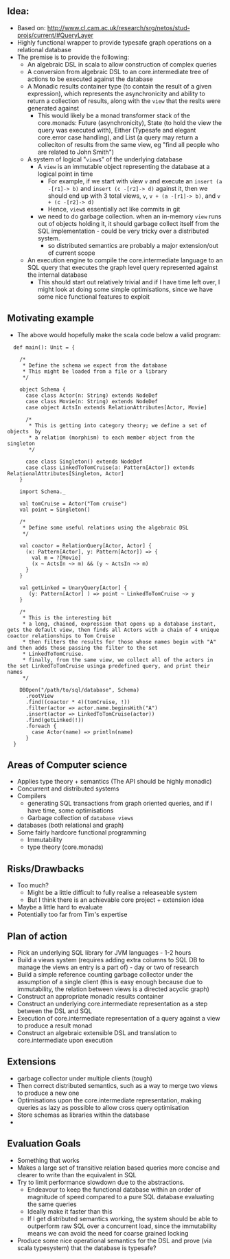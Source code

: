 ## Idea:
- Based on: http://www.cl.cam.ac.uk/research/srg/netos/stud-projs/current/#QueryLayer
- Highly functional wrapper to provide typesafe graph operations on a relational database
- The premise is to provide the following:
    - An algebraic DSL in scala to allow construction of complex queries
    - A conversion from algebraic DSL to an core.intermediate tree of actions to be executed against the database
    - A Monadic results container type (to contain the result of a given expression), which represents the asynchronicity and ability to return a collection of results, along with the `view` that the reslts were generated against
        - This would likely be a monad transformer stack of the core.monads: Future (asynchronicity), State (to hold the view the query was executed with), Either (Typesafe and elegant core.error case handling), and List (a query may return a colleciton of results from the same view, eg "find all people who are related to John Smith")
    - A system of logical "`view`s" of the underlying database
        - A `view` is an immutable object representing the database at a logical point in time
            - For example, if we start with view `v` and execute an `insert (a -[r1]-> b)` and `insert (c -[r2]-> d)` against it, then we should end up with 3 total views, `v`, `v + (a -[r1]-> b)`, and `v + (c -[r2]-> d)`
            - Hence, `view`s essentially act like commits in git
        - we need to do garbage collection. when an in-memory `view` runs out of objects holding it, it should garbage collect itself from the SQL implementation - could be very tricky over a distributed system.
            - so distributed semantics are probably a major extension/out of current scope
    - An execution engine to compile the core.intermediate language to an SQL query that executes the graph level query represented against the internal database 
        - This should start out relatively trivial and if I have time left over, I might look at doing some simple optimisations, since we have some nice functional features to exploit
       
## Motivating example
- The above would hopefully make the scala code below a valid program:
```
  def main(): Unit = {

    /*
     * Define the schema we expect from the database
     * This might be loaded from a file or a library
     */

    object Schema {
      case class Actor(n: String) extends NodeDef
      case class Movie(n: String) extends NodeDef
      case object ActsIn extends RelationAttributes[Actor, Movie]

      /*
       * This is getting into category theory; we define a set of objects  by
       * a relation (morphism) to each member object from the singleton
       */

      case class Singleton() extends NodeDef
      case class LinkedToTomCruise(a: Pattern[Actor]) extends RelationalAttributes[Singleton, Actor]
    }

    import Schema._

    val tomCruise = Actor("Tom cruise")
    val point = Singleton()

    /*
     * Define some useful relations using the algebraic DSL
     */

    val coactor = RelationQuery[Actor, Actor] {
      (x: Pattern[Actor], y: Pattern[Actor]) => {
        val m = ?[Movie]
        (x ~ ActsIn ~> m) && (y ~ ActsIn ~> m)
      }
    }
    
    val getLinked = UnaryQuery[Actor] {
       (y: Pattern[Actor] ) => point ~ LinkedToTomCruise ~> y
    }
    
    /*
     * This is the interesting bit
     * a long, chained, expression that opens up a database instant, gets the default view, then finds all Actors with a chain of 4 unique coactor relationships to Tom Cruise
     * then filters the results for those whose names begin with "A" and then adds those passing the filter to the set
     * LinkedToTomCruise.
     * finally, from the same view, we collect all of the actors in the set LinkedToTomCruise usinga predefined query, and print their names
     */

    DBOpen("/path/to/sql/database", Schema)
      .rootView
      .find((coactor * 4)(tomCruise, !))
      .filter(actor => actor.name.beginsWith("A")
      .insert(actor => LinkedToTomCruise(actor))
      .find(getLinked(!))
      .foreach {
        case Actor(name) => println(name)
      }
  }
```

## Areas of Computer science
- Applies type theory + semantics (The API should be highly monadic)
- Concurrent and distributed systems
- Compilers
    - generating SQL transactions from graph oriented queries, and if I have time, some optimisations
    - Garbage collection of `database views`
- databases (both relational and graph)
- Some fairly hardcore functional programming
    - Immutability
    - type theory (core.monads)


## Risks/Drawbacks
- Too much?
    - Might be a little difficult to fully realise a releaseable system
    - But I think there is an achievable core project + extension idea
- Maybe a little hard to evaluate
- Potentially too far from Tim's expertise

## Plan of action
- Pick an underlying SQL library for JVM languages - 1-2 hours
- Build a views system (requires adding extra columns to SQL DB to manage the views an entry is a part of) - day or two of research
- Build a simple  reference counting garbage collector under the assumption of a single client (this is easy enough because due to immutability, the relation between views is a directed acyclic graph)
- Construct an appropriate monadic results container
- Construct an underlying core.intermediate representation as a step between the DSL and SQL
- Execution of core.intermediate representation of a query against a view to produce a result monad
- Construct an algebraic extensible DSL and translation to core.intermediate upon execution

## Extensions
- garbage collector under multiple clients (tough)
- Then correct distributed semantics, such as a way to merge two views to produce a new one
- Optimisations upon the core.intermediate representation, making queries as lazy as possible to allow cross query optimisation
- Store schemas as libraries within the database
-

## Evaluation Goals
- Something that works
- Makes a large set of transitive relation based queries more concise and clearer to write than the equivalent in SQL
- Try to limit performance slowdown due to the abstractions.
    - Endeavour to keep the functional database within an order of magnitude of speed compared to a pure SQL database evaluating the same queries
    - Ideally make it faster than this
    - If I get distributed semantics working, the system should be able to outperform raw SQL over a concurrent load, since the immutability means we can avoid the need for coarse grained locking
- Produce some nice operational semantics for the DSL and prove (via scala typesystem) that the database is typesafe?